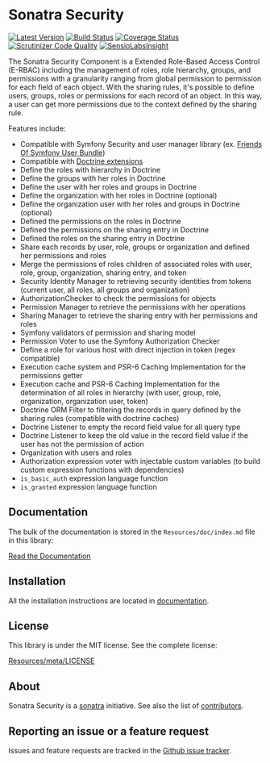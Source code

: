 Sonatra Security
================

[![Latest Version](https://img.shields.io/packagist/v/sonatra/security.svg)](https://packagist.org/packages/sonatra/security)
[![Build Status](https://img.shields.io/travis/sonatra/sonatra-security/master.svg)](https://travis-ci.org/sonatra/sonatra-security)
[![Coverage Status](https://img.shields.io/coveralls/sonatra/sonatra-security/master.svg)](https://coveralls.io/r/sonatra/sonatra-security?branch=master)
[![Scrutinizer Code Quality](https://img.shields.io/scrutinizer/g/sonatra/sonatra-security/master.svg)](https://scrutinizer-ci.com/g/sonatra/sonatra-security?branch=master)
[![SensioLabsInsight](https://img.shields.io/sensiolabs/i/6951c069-4ec4-4cfa-a3b9-281085553fdb.svg)](https://insight.sensiolabs.com/projects/6951c069-4ec4-4cfa-a3b9-281085553fdb)

The Sonatra Security Component is a Extended Role-Based Access Control (E-RBAC) including the management of roles,
role hierarchy, groups, and permissions with a granularity ranging from global permission to permission for
each field of each object. With the sharing rules, it's possible to define users, groups, roles or permissions
for each record of an object. In this way, a user can get more permissions due to the context defined by the
sharing rule.

Features include:

- Compatible with Symfony Security and user manager library (ex. [Friends Of Symfony User Bundle](https://github.com/FriendsOfSymfony/FOSUserBundle))
- Compatible with [Doctrine extensions](https://github.com/Atlantic18/DoctrineExtensions)
- Define the roles with hierarchy in Doctrine
- Define the groups with her roles in Doctrine
- Define the user with her roles and groups in Doctrine
- Define the organization with her roles in Doctrine (optional)
- Define the organization user with her roles and groups in Doctrine (optional)
- Defined the permissions on the roles in Doctrine
- Defined the permissions on the sharing entry in Doctrine
- Defined the roles on the sharing entry in Doctrine
- Share each records by user, role, groups or organization and defined her permissions and roles
- Merge the permissions of roles children of associated roles with user, role, group, organization, sharing entry, and token
- Security Identity Manager to retrieving security identities from tokens (current user,
  all roles, all groups and organization)
- AuthorizationChecker to check the permissions for objects
- Permission Manager to retrieve the permissions with her operations
- Sharing Manager to retrieve the sharing entry with her permissions and roles
- Symfony validators of permission and sharing model
- Permission Voter to use the Symfony Authorization Checker
- Define a role for various host with direct injection in token (regex compatible)
- Execution cache system and PSR-6 Caching Implementation for the permissions getter
- Execution cache and PSR-6 Caching Implementation for the determination of all roles in
  hierarchy (with user, group, role, organization, organization user, token)
- Doctrine ORM Filter to filtering the records in query defined by the sharing rules (compatible with doctrine caches)
- Doctrine Listener to empty the record field value for all query type
- Doctrine Listener to keep the old value in the record field value if the user has not the permission of action
- Organization with users and roles
- Authorization expression voter with injectable custom variables (to build custom expression functions with dependencies)
- `is_basic_auth` expression language function
- `is_granted` expression language function

Documentation
-------------

The bulk of the documentation is stored in the `Resources/doc/index.md`
file in this library:

[Read the Documentation](Resources/doc/index.md)

Installation
------------

All the installation instructions are located in [documentation](Resources/doc/index.md).

License
-------

This library is under the MIT license. See the complete license:

[Resources/meta/LICENSE](Resources/meta/LICENSE)

About
-----

Sonatra Security is a [sonatra](https://github.com/sonatra) initiative.
See also the list of [contributors](https://github.com/sonatra/sonatra-security/graphs/contributors).

Reporting an issue or a feature request
---------------------------------------

Issues and feature requests are tracked in the [Github issue tracker](https://github.com/sonatra/sonatra-security/issues).
